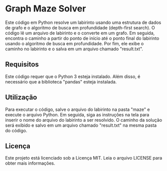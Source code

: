 # Graph Maze Solver

Este código em Python resolve um labirinto usando uma estrutura de dados de grafo e o algoritmo de busca em profundidade (depth-first search). O código lê um arquivo de labirinto e o converte em um grafo. Em seguida, encontra o caminho a partir do ponto de início até o ponto final do labirinto usando o algoritmo de busca em profundidade. Por fim, ele exibe o caminho no labirinto e o salva em um arquivo chamado "result.txt".

## Requisitos
Este código requer que o Python 3 esteja instalado. Além disso, é necessário que a biblioteca "pandas" esteja instalada.

## Utilização
Para executar o código, salve o arquivo do labirinto na pasta "maze" e execute o arquivo Python. Em seguida, siga as instruções na tela para inserir o nome do arquivo do labirinto a ser resolvido. O caminho da solução será exibido e salvo em um arquivo chamado "result.txt" na mesma pasta do código.

## Licença
Este projeto está licenciado sob a Licença MIT. Leia o arquivo LICENSE para obter mais informações.
